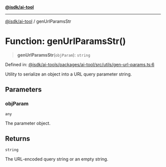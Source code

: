 [**@isdk/ai-tool**](../README.md)

***

[@isdk/ai-tool](../globals.md) / genUrlParamsStr

# Function: genUrlParamsStr()

> **genUrlParamsStr**(`objParam`): `string`

Defined in: [@isdk/ai-tools/packages/ai-tool/src/utils/gen-url-params.ts:6](https://github.com/isdk/ai-tool.js/blob/4ebf370aaec9c78535cb40ffc19656d7bddcb145/src/utils/gen-url-params.ts#L6)

Utility to serialize an object into a URL query parameter string.

## Parameters

### objParam

`any`

The parameter object.

## Returns

`string`

The URL-encoded query string or an empty string.
